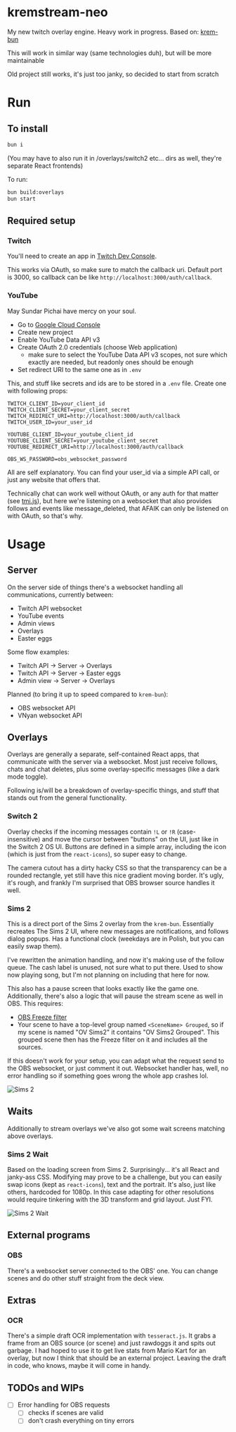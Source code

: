 # kremstream-neo

My new twitch overlay engine. Heavy work in progress.
Based on: [krem-bun](https://github.com/Rosalina121/krem-bun)

This will work in similar way (same technologies duh), but will be more maintainable

Old project still works, it's just too janky, so decided to start from scratch

# Run

## To install

```bash
bun i
```

(You may have to also run it in /overlays/switch2 etc... dirs as well, they're separate React frontends)

To run:

```bash
bun build:overlays
bun start
```

## Required setup
### Twitch
You'll need to create an app in [Twitch Dev Console](https://dev.twitch.tv/console/apps).

This works via OAuth, so make sure to match the callback uri. Default port is 3000, so callback can be like `http://localhost:3000/auth/callback`.

### YouTube
May Sundar Pichai have mercy on your soul. 

- Go to [Google Cloud Console](https://console.cloud.google.com/)
- Create new project
- Enable YouTube Data API v3
- Create OAuth 2.0 credentials (choose Web application)
  - make sure to select the YouTube Data API v3 scopes, not sure which exactly are needed, but readonly ones should be enough
- Set redirect URI to the same one as in `.env`

This, and stuff like secrets and ids are to be stored in a `.env` file. Create one with following props:

```
TWITCH_CLIENT_ID=your_client_id
TWITCH_CLIENT_SECRET=your_client_secret
TWITCH_REDIRECT_URI=http://localhost:3000/auth/callback
TWITCH_USER_ID=your_user_id

YOUTUBE_CLIENT_ID=your_youtube_client_id
YOUTUBE_CLIENT_SECRET=your_youtube_client_secret
YOUTUBE_REDIRECT_URI=http://localhost:3000/auth/callback

OBS_WS_PASSWORD=obs_websocket_password
```
All are self explanatory. You can find your user_id via a simple API call, or just any website that offers that.

Technically chat can work well without OAuth, or any auth for that matter (see [tmi.js](https://tmijs.com/)), but here we're listening on a websocket that also provides follows and events like message_deleted, that AFAIK can only be listened on with OAuth, so that's why.

# Usage
## Server
On the server side of things there's a websocket handling all communications, currently between:
- Twitch API websocket
- YouTube events
- Admin views
- Overlays
- Easter eggs

Some flow examples:
- Twitch API -> Server -> Overlays
- Twitch API -> Server -> Easter eggs
- Admin view -> Server -> Overlays

Planned (to bring it up to speed compared to `krem-bun`):
- OBS websocket API
- VNyan websocket API

## Overlays
Overlays are generally a separate, self-contained React apps,
that communicate with the server via a websocket.
Most just receive follows, chats and chat deletes, plus some overlay-specific messages (like a dark mode toggle).

Following is/will be a breakdown of overlay-specific things, and stuff that stands out from the general functionality.

### Switch 2
Overlay checks if the incoming messages contain `!L` or `!R` (case-insensitive) and move the cursor between "buttons" on the UI,
just like in the Switch 2 OS UI. Buttons are defined in a simple array, including the icon (which is just from the `react-icons`), so super easy to change.

The camera cutout has a dirty hacky CSS so that the transparency can be a rounded rectangle, yet still have this nice gradient moving border. It's ugly, it's rough, and frankly I'm surprised that OBS browser source handles it well.

### Sims 2
This is a direct port of the Sims 2 overlay from the `krem-bun`.
Essentially recreates The Sims 2 UI, where new messages are notifications, and follows dialog popups. Has a functional clock (weekdays are in Polish, but you can easily swap them).

I've rewritten the animation handling, and now it's making use of the follow queue. The cash label is unused, not sure what to put there. Used to show now playing song, but I'm not planning on
including that here for now.

This also has a pause screen that looks exactly like the game one. Additionally, there's also a logic that will pause the
stream scene as well in OBS. This requires:
- [OBS Freeze filter](https://github.com/exeldro/obs-freeze-filter)
- Your scene to have a top-level group named `<SceneName> Grouped`, so if my scene is named "OV Sims2" it contains "OV Sims2 Grouped".
This grouped scene then has the Freeze filter on it and includes all the sources.

If this doesn't work for your setup, you can adapt what the request send to the OBS websocket,
or just comment it out. Websocket handler has, well, no error handling so if something goes wrong
the whole app crashes lol.

![Sims 2](readme-assets/sims2.png)

## Waits

Additionally to stream overlays we've also got some wait screens matching above overlays.

### Sims 2 Wait

Based on the loading screen from Sims 2. Surprisingly... it's all React and janky-ass CSS. Modifying may prove to be a challenge, but you can easily swap icons (kept as `react-icons`), text and the portrait. It's also, just like others, hardcoded for 1080p. In this case adapting for other resolutions would require tinkering with the 3D transform and grid layout. Just FYI.

![Sims 2 Wait](readme-assets/sims2wait.gif)


## External programs
### OBS
There's a websocket server connected to the OBS' one. You can change scenes and do other stuff straight from the deck view.

## Extras
### OCR
There's a simple draft OCR implementation with `tesseract.js`. It grabs a frame from an OBS source (or scene) and just rawdoggs it and spits out garbage.
I had hoped to use it to get live stats from Mario Kart for an overlay, but now I think that should be an external project. Leaving the draft in code, who knows, maybe it will come in handy.

## TODOs and WIPs
- [ ] Error handling for OBS requests
  - [ ] checks if scenes are valid
  - [ ] don't crash everything on tiny errors
